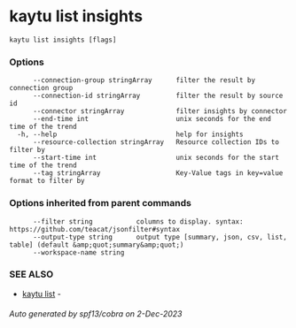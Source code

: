 # kaytu list insights



```
kaytu list insights [flags]
```

### Options

```
      --connection-group stringArray      filter the result by connection group
      --connection-id stringArray         filter the result by source id
      --connector stringArray             filter insights by connector
      --end-time int                      unix seconds for the end time of the trend
  -h, --help                              help for insights
      --resource-collection stringArray   Resource collection IDs to filter by
      --start-time int                    unix seconds for the start time of the trend
      --tag stringArray                   Key-Value tags in key=value format to filter by
```

### Options inherited from parent commands

```
      --filter string           columns to display. syntax: https://github.com/teacat/jsonfilter#syntax
      --output-type string      output type [summary, json, csv, list, table] (default &amp;quot;summary&amp;quot;)
      --workspace-name string   
```

### SEE ALSO

* [kaytu list](kaytu_list)	 - 

###### Auto generated by spf13/cobra on 2-Dec-2023
